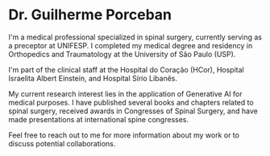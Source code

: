 # Dr. Guilherme Porceban

I'm a medical professional specialized in spinal surgery, currently serving as a preceptor at UNIFESP. I completed my medical degree and residency in Orthopedics and Traumatology at the University of São Paulo (USP). 

I'm part of the clinical staff at the Hospital do Coração (HCor), Hospital Israelita Albert Einstein, and Hospital Sírio Libanês.

My current research interest lies in the application of Generative AI for medical purposes. I have published several books and chapters related to spinal surgery, received awards in Congresses of Spinal Surgery, and have made presentations at international spine congresses.

Feel free to reach out to me for more information about my work or to discuss potential collaborations.

